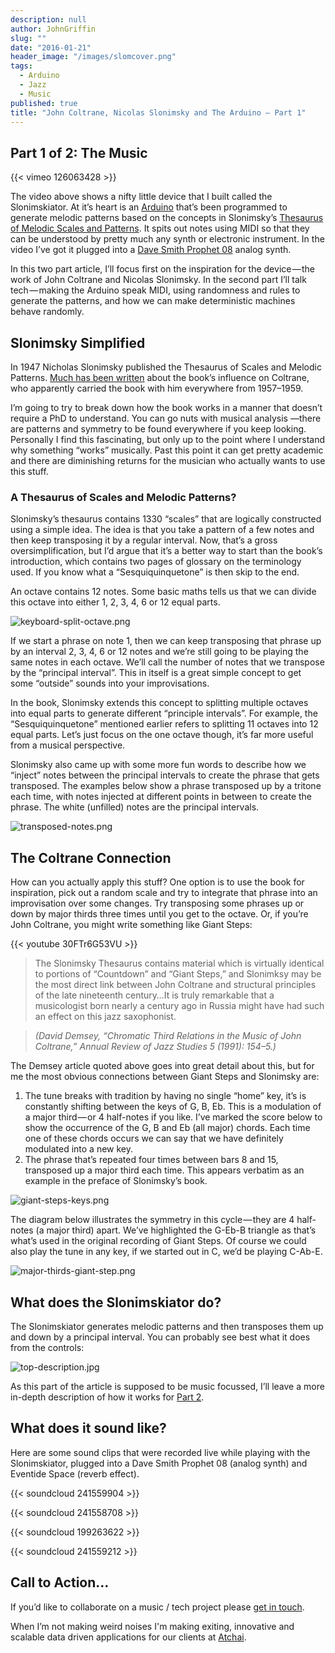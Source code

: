 ```yaml
---
description: null
author: JohnGriffin
slug: ""
date: "2016-01-21"
header_image: "/images/slomcover.png"
tags:
  - Arduino
  - Jazz
  - Music
published: true
title: "John Coltrane, Nicolas Slonimsky and The Arduino — Part 1"
---
```


## Part 1 of 2: The Music

{{< vimeo 126063428 >}}
<br>

The video above shows a nifty little device that I built called the Slonimskiator. At it’s heart is an [Arduino](https://www.arduino.cc/) that’s been programmed to generate melodic patterns based on the concepts in Slonimsky’s [Thesaurus of Melodic Scales and Patterns](http://www.amazon.com/Thesaurus-Scales-Melodic-Patterns-Text/dp/082561449X). It spits out notes using MIDI so that they can be understood by pretty much any synth or electronic instrument. In the video I’ve got it plugged into a [Dave Smith Prophet 08](http://www.davesmithinstruments.com/product/prophet-08-keyboard-2/) analog synth.

In this two part article, I’ll focus first on the inspiration for the device — the work of John Coltrane and Nicolas Slonimsky. In the second part I’ll talk tech — making the Arduino speak MIDI, using randomness and rules to generate the patterns, and how we can make deterministic machines behave randomly.

## Slonimsky Simplified

In 1947 Nicholas Slonimsky published the Thesaurus of Scales and Melodic Patterns. [Much has been written](http://digital.library.unt.edu/ark:/67531/metadc4348/m2/1/high_res_d/dissertation.pdf) about the book’s influence on Coltrane, who apparently carried the book with him everywhere from 1957–1959.

I’m going to try to break down how the book works in a manner that doesn’t require a PhD to understand. You can go nuts with musical analysis —there are patterns and symmetry to be found everywhere if you keep looking. Personally I find this fascinating, but only up to the point where I understand why something “works” musically. Past this point it can get pretty academic and there are diminishing returns for the musician who actually wants to use this stuff.

### A Thesaurus of Scales and Melodic Patterns?

Slonimsky’s thesaurus contains 1330 “scales” that are logically constructed using a simple idea. The idea is that you take a pattern of a few notes and then keep transposing it by a regular interval. Now, that’s a gross oversimplification, but I’d argue that it’s a better way to start than the book’s introduction, which contains two pages of glossary on the terminology used. If you know what a “Sesquiquinquetone” is then skip to the end.

An octave contains 12 notes. Some basic maths tells us that we can divide this octave into either 1, 2, 3, 4, 6 or 12 equal parts.

![keyboard-split-octave.png](/images/keyboard-split-octave.png)

If we start a phrase on note 1, then we can keep transposing that phrase up by an interval 2, 3, 4, 6 or 12 notes and we’re still going to be playing the same notes in each octave. We’ll call the number of notes that we transpose by the “principal interval”. This in itself is a great simple concept to get some “outside” sounds into your improvisations.

In the book, Slonimsky extends this concept to splitting multiple octaves into equal parts to generate different “principle intervals”. For example, the “Sesquiquinquetone” mentioned earlier refers to splitting 11 octaves into 12 equal parts. Let’s just focus on the one octave though, it’s far more useful from a musical perspective.

Slonimsky also came up with some more fun words to describe how we “inject” notes between the principal intervals to create the phrase that gets transposed. The examples below show a phrase transposed up by a tritone each time, with notes injected at different points in between to create the phrase. The white (unfilled) notes are the principal intervals.

![transposed-notes.png](/images/transposed-notes.png)

## The Coltrane Connection

How can you actually apply this stuff? One option is to use the book for inspiration, pick out a random scale and try to integrate that phrase into an improvisation over some changes. Try transposing some phrases up or down by major thirds three times until you get to the octave. Or, if you’re John Coltrane, you might write something like Giant Steps:

{{< youtube 30FTr6G53VU >}}
<br>

> The Slonimsky Thesaurus contains material which is virtually identical to portions of “Countdown” and “Giant Steps,” and Slonimksy may be the most direct link between John Coltrane and structural principles of the late nineteenth century…It is truly remarkable that a musicologist born nearly a century ago in Russia might have had such an effect on this jazz saxophonist.

> <em>(David Demsey, “Chromatic Third Relations in the Music of John Coltrane,” Annual Review of Jazz Studies 5 (1991): 154–5.)</em>

The Demsey article quoted above goes into great detail about this, but for me the most obvious connections between Giant Steps and Slonimsky are:

1. The tune breaks with tradition by having no single “home” key, it’s is constantly shifting between the keys of G, B, Eb. This is a modulation of a major third — or 4 half-notes if you like. I’ve marked the score below to show the occurrence of the G, B and Eb (all major) chords. Each time one of these chords occurs we can say that we have definitely modulated into a new key.
2. The phrase that’s repeated four times between bars 8 and 15, transposed up a major third each time. This appears verbatim as an example in the preface of Slonimsky’s book.

![giant-steps-keys.png](/images/giant-steps-keys.png)

The diagram below illustrates the symmetry in this cycle — they are 4 half-notes (a major third) apart. We’ve highlighted the G-Eb-B triangle as that’s what’s used in the original recording of Giant Steps. Of course we could also play the tune in any key, if we started out in C, we’d be playing C-Ab-E.

![major-thirds-giant-step.png](/images/major-thirds-giant-step.png)

## What does the Slonimskiator do?

The Slonimskiator generates melodic patterns and then transposes them up and down by a principal interval. You can probably see best what it does from the controls:

![top-description.jpg](/images/top-description.jpg)

As this part of the article is supposed to be music focussed, I’ll leave a more in-depth description of how it works for [Part 2](/blog/2016-02-03-john-coltrane-nicolas-slonimsky-and-the-arduino-part-2/).

## What does it sound like?

Here are some sound clips that were recorded live while playing with the Slonimskiator, plugged into a Dave Smith Prophet 08 (analog synth) and Eventide Space (reverb effect).

{{< soundcloud 241559904 >}}

{{< soundcloud 241558708 >}}

{{< soundcloud 199263622 >}}

{{< soundcloud 241559212 >}}

## Call to Action…
If you’d like to collaborate on a music / tech project please [get in touch](mailto:john@atchai.com).

When I’m not making weird noises I'm making exiting, innovative and scalable data driven applications for our clients at [Atchai](http://atchai.com/).
